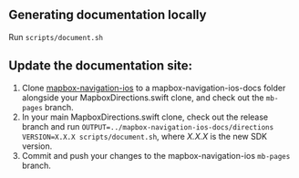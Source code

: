 ## Generating documentation locally

Run `scripts/document.sh`

## Update the documentation site:
1. Clone [mapbox-navigation-ios](https://github.com/mapbox/mapbox-navigation-ios) to a mapbox-navigation-ios-docs folder alongside your MapboxDirections.swift clone, and check out the `mb-pages` branch.
1. In your main MapboxDirections.swift clone, check out the release branch and run `OUTPUT=../mapbox-navigation-ios-docs/directions VERSION=X.X.X scripts/document.sh`, where _X.X.X_ is the new SDK version.
1. Commit and push your changes to the mapbox-navigation-ios `mb-pages` branch.
